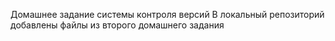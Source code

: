 Домашнее задание системы контроля версий
В локальный репозиторий добавлены файлы из второго домашнего задания